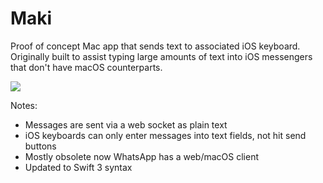 # Maki
Proof of concept Mac app that sends text to associated iOS keyboard. Originally built to assist typing large amounts of text into iOS messengers that don't have macOS counterparts.

![](http://static.maxfriedrich.de/img/makiprototyp.jpg)

Notes:
- Messages are sent via a web socket as plain text
- iOS keyboards can only enter messages into text fields, not hit send buttons
- Mostly obsolete now WhatsApp has a web/macOS client
- Updated to Swift 3 syntax 

